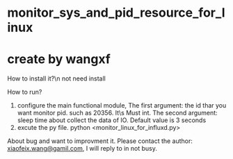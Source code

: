 # monitor_sys_and_pid_resource_for_linux
# create by wangxf

How to install it?\n
not need install

How to run?
1. configure the main functional module,
   The first argument: the id thar you want monitor pid. such as 20356. It\s Must int.
   The second argument: sleep time about collect the data of IO. Default value is 3 seconds
2. excute the py file.
   python <monitor_linux_for_influxd.py>

About bug and want to improvment it. Please contact the author: xiaofeix.wang@gamil.com, I will reply to in not busy.
 
